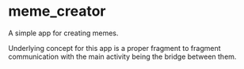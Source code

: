 # meme_creator
A simple app for creating memes.

Underlying concept for this app is a proper fragment to fragment communication with the main activity being the bridge between them.
